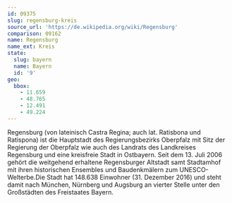 ```yaml
---
id: 09375
slug: regensburg-kreis
source_url: 'https://de.wikipedia.org/wiki/Regensburg'
comparison: 09162
name: Regensburg
name_ext: Kreis
state:
  slug: bayern
  name: Bayern
  id: '9'
geo:
  bbox:
    - 11.659
    - 48.765
    - 12.491
    - 49.224
---
```


Regensburg (von lateinisch Castra Regina; auch lat. Ratisbona und Ratispona) ist die Hauptstadt des Regierungsbezirks Oberpfalz mit Sitz der Regierung der Oberpfalz wie auch des Landrats des Landkreises Regensburg und eine kreisfreie Stadt in Ostbayern. Seit dem 13. Juli 2006 gehört die weitgehend erhaltene Regensburger Altstadt samt Stadtamhof mit ihren historischen Ensembles und Baudenkmälern zum UNESCO-Welterbe.Die Stadt hat 148.638 Einwohner (31. Dezember 2016) und steht damit nach München, Nürnberg und Augsburg an vierter Stelle unter den Großstädten des Freistaates Bayern.
